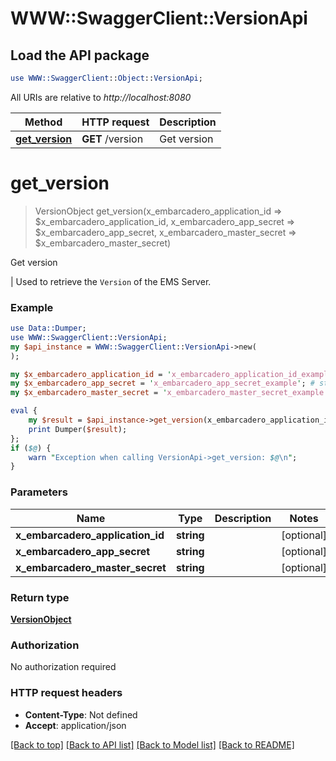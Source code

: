 # WWW::SwaggerClient::VersionApi

## Load the API package
```perl
use WWW::SwaggerClient::Object::VersionApi;
```

All URIs are relative to *http://localhost:8080*

Method | HTTP request | Description
------------- | ------------- | -------------
[**get_version**](VersionApi.md#get_version) | **GET** /version | Get version


# **get_version**
> VersionObject get_version(x_embarcadero_application_id => $x_embarcadero_application_id, x_embarcadero_app_secret => $x_embarcadero_app_secret, x_embarcadero_master_secret => $x_embarcadero_master_secret)

Get version

 |      Used to retrieve the `Version` of the EMS Server.

### Example 
```perl
use Data::Dumper;
use WWW::SwaggerClient::VersionApi;
my $api_instance = WWW::SwaggerClient::VersionApi->new(
);

my $x_embarcadero_application_id = 'x_embarcadero_application_id_example'; # string | 
my $x_embarcadero_app_secret = 'x_embarcadero_app_secret_example'; # string | 
my $x_embarcadero_master_secret = 'x_embarcadero_master_secret_example'; # string | 

eval { 
    my $result = $api_instance->get_version(x_embarcadero_application_id => $x_embarcadero_application_id, x_embarcadero_app_secret => $x_embarcadero_app_secret, x_embarcadero_master_secret => $x_embarcadero_master_secret);
    print Dumper($result);
};
if ($@) {
    warn "Exception when calling VersionApi->get_version: $@\n";
}
```

### Parameters

Name | Type | Description  | Notes
------------- | ------------- | ------------- | -------------
 **x_embarcadero_application_id** | **string**|  | [optional] 
 **x_embarcadero_app_secret** | **string**|  | [optional] 
 **x_embarcadero_master_secret** | **string**|  | [optional] 

### Return type

[**VersionObject**](VersionObject.md)

### Authorization

No authorization required

### HTTP request headers

 - **Content-Type**: Not defined
 - **Accept**: application/json

[[Back to top]](#) [[Back to API list]](../README.md#documentation-for-api-endpoints) [[Back to Model list]](../README.md#documentation-for-models) [[Back to README]](../README.md)

